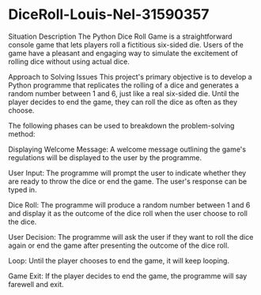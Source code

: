 # DiceRoll-Louis-Nel-31590357

Situation Description
The Python Dice Roll Game is a straightforward console game that lets players roll a fictitious six-sided die. 
Users of the game have a pleasant and engaging way to simulate the excitement of rolling dice without using actual dice.

Approach to Solving Issues
This project's primary objective is to develop a Python programme that replicates the rolling of a dice and generates a random number between 1 and 6, just like a real six-sided die. Until the player decides to end the game, they can roll the dice as often as they choose.

The following phases can be used to breakdown the problem-solving method:

Displaying Welcome Message: A welcome message outlining the game's regulations will be displayed to the user by the programme.

User Input: The programme will prompt the user to indicate whether they are ready to throw the dice or end the game. The user's response can be typed in.

Dice Roll: The programme will produce a random number between 1 and 6 and display it as the outcome of the dice roll when the user choose to roll the dice.

User Decision: The programme will ask the user if they want to roll the dice again or end the game after presenting the outcome of the dice roll.

Loop: Until the player chooses to end the game, it will keep looping.

Game Exit: If the player decides to end the game, the programme will say farewell and exit.